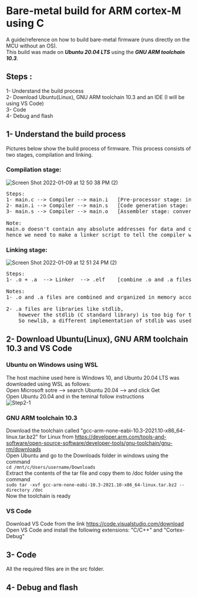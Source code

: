 # Bare-metal build for ARM cortex-M using C
A guide/reference on how to build bare-metal firmware (runs directly on the MCU without an OS).  
This build was made on ***Ubuntu 20.04 LTS*** using the ***GNU ARM toolchain 10.3***.

## Steps :  
1- Understand the build process  
2- Download Ubuntu(Linux), GNU ARM toolchain 10.3 and an IDE (I will be using VS Code)  
3- Code  
4- Debug and flash

## 1- Understand the build process
Pictures below show the build process of firmware. This process consists of two stages, compilation and linking.  
### Compilation stage:  
![Screen Shot 2022-01-09 at 12 50 38 PM (2)](https://user-images.githubusercontent.com/36559536/148696338-949aedcd-5f9c-4a7b-81ba-8d026b6b9d97.png)
<pre>
Steps:
1- main.c --> Compiler --> main.i   [Pre-processor stage: include and macros are added]  
2- main.i --> Compiler --> main.s   [Code generation stage: high level language to assembly]
3- main.s --> Compiler --> main.o   [Assembler stage: convert assembly into machine code]

Note: 
main.o doesn't contain any absolute addresses for data and code,
hence we need to make a linker script to tell the compiler where to put the machine code in memory
</pre>  
### Linking stage:  
![Screen Shot 2022-01-09 at 12 51 24 PM (2)](https://user-images.githubusercontent.com/36559536/148696370-48d138fc-8f2c-4570-9ac0-874acd55fd00.png)  
<pre>
Steps:
1- .o + .a  --> Linker  --> .elf    [combine .o and .a files into .elf (Executable and Linkable Format)]

Notes:
1- .o and .a files are combined and organized in memory according to the linker script and, put in .elf file

2- .a files are libraries like stdlib,
    however the stdlib (C standard library) is too big for the limited memory in an MCU.
    So newlib, a different implementation of stdlib was used in the linker script.
</pre>

## 2- Download Ubuntu(Linux), GNU ARM toolchain 10.3 and VS Code
### Ubuntu on Windows using WSL
The host machine used here is Windows 10, and Ubuntu 20.04 LTS was downloaded using WSL as follows:  
Open Microsoft sotre --> search Ubuntu 20.04 --> and click Get  
Open Ubuntu 20.04 and in the teminal follow instructions  
![Step2-1](https://user-images.githubusercontent.com/36559536/149999595-084d8e9d-183d-4983-bd9c-00dd8c06d018.JPG)

### GNU ARM toolchain 10.3
Download the toolchain called "gcc-arm-none-eabi-10.3-2021.10-x86_64-linux.tar.bz2" for Linux from
https://developer.arm.com/tools-and-software/open-source-software/developer-tools/gnu-toolchain/gnu-rm/downloads  
Open Ubuntu and go to the Downloads folder in windows using the command  
`cd /mnt/c/Users/username/Downloads`  
Extract the contents of the tar file and copy them to /doc folder using the command  
`sudo tar -xvf gcc-arm-none-eabi-10.3-2021.10-x86_64-linux.tar.bz2 --directory /doc`  
Now the toolchain is ready

### VS Code
Download VS Code from the link https://code.visualstudio.com/download  
Open VS Code and install the following extensions: "C/C++" and "Cortex-Debug"  

## 3- Code 
All the required files are in the src folder.  

## 4- Debug and flash  
